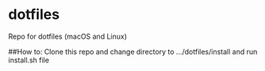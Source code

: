 # dotfiles
Repo for dotfiles (macOS and Linux)

##How to:
Clone this repo and change directory to .../dotfiles/install and run install.sh file
